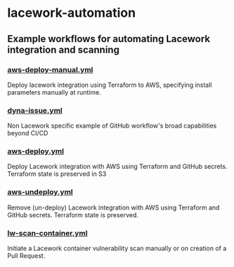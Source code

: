 # lacework-automation

## Example workflows for automating Lacework integration and scanning

### [aws-deploy-manual.yml](https://github.com/BidnessForB/lw-auto/blob/main/.github/workflows/aws-deploy-manual.yml)

Deploy lacework integration using Terraform to AWS, specifying install parameters manually at runtime. 

### [dyna-issue.yml](https://github.com/BidnessForB/lw-auto/blob/main/.github/workflows/dyna-issue.yml)

Non Lacework specific example of GitHub workflow's broad capabilities beyond CI/CD

### [aws-deploy.yml](https://github.com/BidnessForB/lw-auto/blob/main/.github/workflows/aws-deploy.yml)

Deploy Lacework integration with AWS using Terraform and GitHub secrets.  Terraform state is preserved in S3

### [aws-undeploy.yml](https://github.com/BidnessForB/lw-auto/blob/main/.github/workflows/aws-deploy.yml)

Remove (un-deploy) Lacework integration with AWS using Terraform and GitHub secrets.  Terraform state is preserved.

### [lw-scan-container.yml](https://github.com/BidnessForB/lw-auto/blob/main/.github/workflows/lw-scan-container.yml)

Initiate a Lacework container vulnerability scan manually or on creation of a Pull Request.  